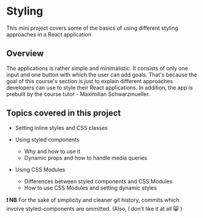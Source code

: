 # Styling

This mini project covers some of the basics of using different styling approaches in a React application

## Overview

The applications is rather simple and minimalistic. It consists of only one input and one button with which the user can add goals. That's because the goal of this course's section is just to explain different approaches developers can use to style their React applications. In addition, the app is prebuilt by the course tutor - Maximilian Schwarzmueller.

## Topics covered in this project

- Setting inline styles and CSS classes
- Using styled components

  - Why and how to use it
  - Dynamic props and how to handle media queries

- Using CSS Modules

  - Differences between styled components and CSS Modules
  - How to use CSS Modules and setting dynamic styles

**:exclamation: NB** For the sake of simplicity and cleaner git history, commits which involve styled-components are ommitted. (Also, I don't like it at all :smile_cat: )

